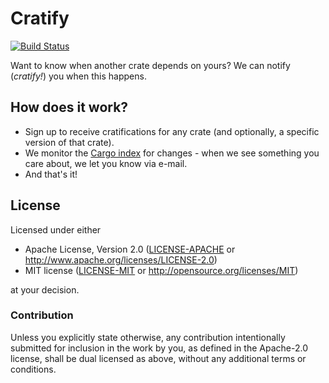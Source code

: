 # Cratify 

[![Build Status](https://img.shields.io/travis-ci/twilco/cratify.svg?branch=master&style=flat-square)](https://travis-ci.org/twilco/cratify)

Want to know when another crate depends on yours?  We can notify (_cratify!_) you when this happens.

## How does it work?

* Sign up to receive cratifications for any crate (and optionally, a specific version of that crate).
* We monitor the [Cargo index](https://github.com/rust-lang/crates.io-index) for changes - when we see something you care about, we let you know via e-mail.
* And that's it!

## License

Licensed under either

- Apache License, Version 2.0 ([LICENSE-APACHE](LICENSE-APACHE) or
  http://www.apache.org/licenses/LICENSE-2.0)
- MIT license ([LICENSE-MIT](LICENSE-MIT) or http://opensource.org/licenses/MIT)

at your decision.

### Contribution

Unless you explicitly state otherwise, any contribution intentionally submitted
for inclusion in the work by you, as defined in the Apache-2.0 license, shall be
dual licensed as above, without any additional terms or conditions.

